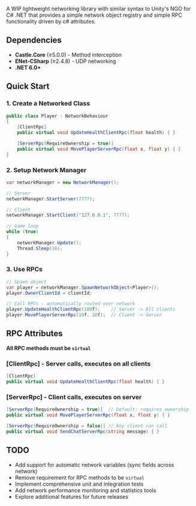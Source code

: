 A WIP lightweight networking library with similar syntax to Unity's NGO for C# .NET that provides a simple network object registry and simple RPC functionality driven by c# attributes.

## Dependencies

- **Castle.Core** (≥5.0.0) - Method interception
- **ENet-CSharp** (≥2.4.8) - UDP networking
- **.NET 6.0+**

## Quick Start

### 1. Create a Networked Class
```csharp
public class Player : NetworkBehaviour
{
    [ClientRpc]
    public virtual void UpdateHealthClientRpc(float health) { }

    [ServerRpc(RequireOwnership = true)]
    public virtual void MovePlayerServerRpc(float x, float y) { }
}
```

### 2. Setup Network Manager
```csharp
var networkManager = new NetworkManager();

// Server
networkManager.StartServer(7777);

// Client  
networkManager.StartClient("127.0.0.1", 7777);

// Game loop
while (true)
{
    networkManager.Update();
    Thread.Sleep(16);
}
```

### 3. Use RPCs
```csharp
// Spawn object
var player = networkManager.SpawnNetworkObject<Player>();
player.OwnerClientId = clientId;

// Call RPCs - automatically routed over network
player.UpdateHealthClientRpc(100f);    // Server -> All clients
player.MovePlayerServerRpc(10f, 20f);  // Client -> Server
```

## RPC Attributes

**All RPC methods must be `virtual`**

### [ClientRpc] - Server calls, executes on all clients
```csharp
[ClientRpc]
public virtual void UpdateHealthClientRpc(float health) { }
```

### [ServerRpc] - Client calls, executes on server  
```csharp
[ServerRpc(RequireOwnership = true)]  // Default: requires ownership
public virtual void MovePlayerServerRpc(float x, float y) { }

[ServerRpc(RequireOwnership = false)] // Any client can call
public virtual void SendChatServerRpc(string message) { }
```

## TODO

- Add support for automatic network variables (sync fields across network)
- Remove requirement for RPC methods to be `virtual`
- Implement comprehensive unit and integration tests
- Add network performance monitoring and statistics tools
- Explore additional features for future releases
